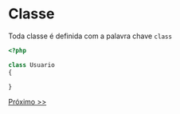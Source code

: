 # Classe

Toda classe é definida com a palavra chave `class`

```php
<?php

class Usuario
{

}
```

[Próximo >>](https://github.com/agenciasys/as-capacita/blob/master/PHP-OO/Atributo.md#atributo)
